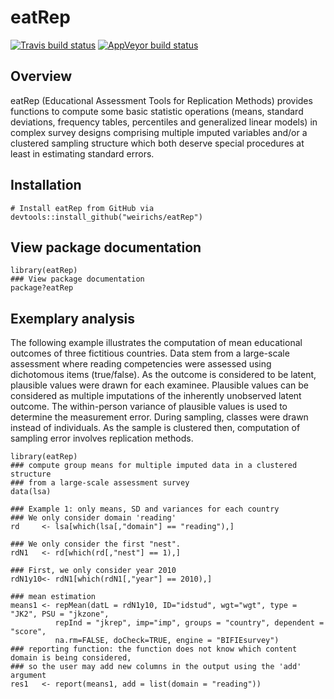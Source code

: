 # eatRep
 
<!-- badges: start --> 
[![Travis build status](https://travis-ci.org/weirichs/eatRep.svg?branch=master)](https://travis-ci.org/weirichs/eatRep) 
[![AppVeyor build status](https://ci.appveyor.com/api/projects/status/github/weirichs/eatRep?branch=master&svg=true)](https://ci.appveyor.com/project/weirichs/eatRep) 
<!-- badges: end --> 

## Overview 

eatRep (Educational Assessment Tools for Replication Methods) provides functions to compute some basic statistic operations (means, standard deviations, frequency tables, percentiles and generalized linear models) in complex survey designs comprising multiple imputed variables and/or a clustered sampling structure which both deserve special procedures at least in estimating standard errors.

## Installation

```
# Install eatRep from GitHub via
devtools::install_github("weirichs/eatRep")
```

## View package documentation

```
library(eatRep)
### View package documentation
package?eatRep
```

## Exemplary analysis

The following example illustrates the computation of mean educational outcomes of three fictitious countries. Data stem from a large-scale assessment where reading competencies were assessed using dichotomous items (true/false). As the outcome is considered to be latent, plausible values were drawn for each examinee. Plausible values can be considered as multiple imputations of the inherently unobserved latent outcome. The within-person variance of plausible values is used to determine the measurement error. During sampling, classes were drawn instead of individuals. As the sample is clustered then, computation of sampling error involves replication methods. 

```
library(eatRep)
### compute group means for multiple imputed data in a clustered structure
### from a large-scale assessment survey
data(lsa)

### Example 1: only means, SD and variances for each country
### We only consider domain 'reading'
rd     <- lsa[which(lsa[,"domain"] == "reading"),]

### We only consider the first "nest".
rdN1   <- rd[which(rd[,"nest"] == 1),]

### First, we only consider year 2010
rdN1y10<- rdN1[which(rdN1[,"year"] == 2010),]

### mean estimation
means1 <- repMean(datL = rdN1y10, ID="idstud", wgt="wgt", type = "JK2", PSU = "jkzone",
          repInd = "jkrep", imp="imp", groups = "country", dependent = "score",
          na.rm=FALSE, doCheck=TRUE, engine = "BIFIEsurvey")
### reporting function: the function does not know which content domain is being considered,
### so the user may add new columns in the output using the 'add' argument
res1   <- report(means1, add = list(domain = "reading"))
```



